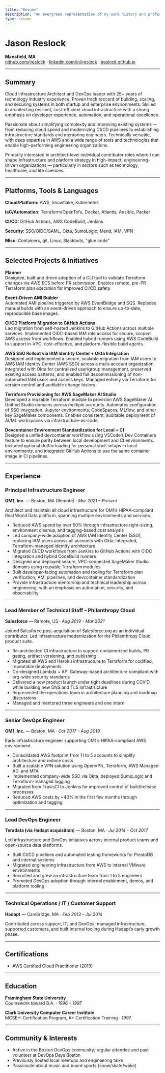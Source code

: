 ```yaml
---
title: "Resume"
description: "An evergreen representation of my work history and professional experience"
type: resume
---
```


# Jason Reslock

**Mansfield, MA**  
[github.com/jreslock](https://github.com/jreslock) · [linkedin.com/in/jreslock](https://linkedin.com/in/jreslock) · [jreslock.github.io](https://jreslock.github.io)

---

## Summary

Cloud Infrastructure Architect and DevOps leader with 25+ years of technology industry experience. Proven track reccord of building, scaling, and securing systems in both startup and enterprise environments. Skilled in architecting resilient, cost-efficient cloud infrastructure with a strong emphasis on developer experience, automation, and operational excellence.

Passionate about simplifying complexity and improving existing systems — from reducing cloud spend and modernizing CI/CD pipelines to establishing infrastructure standards and mentoring engineers. Technically versatile, with deep expertise in AWS and a wide range of tools and technologies that enable high-performing engineering organizations.

Primarily interested in architect-level individual contributor roles where I can shape infrastructure and platform strategy in high-impact, engineering-driven organizations — particularly in sectors such as technology, healthcare, and life sciences.

---

## Platforms, Tools & Languages

**Cloud/Platform:** AWS, Snowflake, Kubernetes  

**IaC/Automation:** Terraform/OpenTofu, Docker, Atlantis, Ansible, Packer  

**CI/CD:** GitHub Actions, AWS CodeBuild, Jenkins

**Security:** SSO/OIDC/SAML, Okta, SumoLogic, Mend, IAM, VPN  

**Misc:** Containers, git, Linux, Slackbots, "glue code"

---

## Selected Projects & Initiatives

**Planner**  
Designed, built and drove adoption of a CLI tool to validate Terraform changes via AWS ECS before PR submission. Enables remote, pre-PR Terraform plan execution for improved CI/CD safety.

**Event-Driven AMI Builder**  
Automated AMI pipeline triggered by AWS EventBridge and SQS. Replaced manual builds with an event-driven approach to ensure up-to-date, reproducible base images.

**CI/CD Platform Migration to GitHub Actions**  
Led migration from self-hosted Jenkins to GitHub Actions across multiple services. Implemented OIDC-based IAM role access for secure, scoped AWS access from workflows. Enabled hybrid runners using AWS CodeBuild to support in-VPC, cost-effective, and platform-flexible build agents.

**AWS SSO Rollout via IAM Identity Center + Okta Integration**  
Designed and implemented a secure, scalable migration from IAM users to AWS IAM Identity Center (AWS SSO) across a multi-account organization. Integrated with Okta for centralized user/group management, preserved existing access patterns, and enabled full decommissioning of non-automated IAM users and access keys. Managed entirely via Terraform for version control and auditable change history.

**Terraform Provisioning for AWS SageMaker AI Studio**  
Developed a reusable Terraform module to provision AWS SageMaker AI Unified Studio domains across multiple accounts. Automates configuration of SSO integration, Jupyter environments, CodeSpaces, MLflow, and other key SageMaker components. Enables consistent, auditable deployment of AI/ML workspaces via infrastructure-as-code.

**Devcontainer Environment Standardization for Local + CI**  
Designed a unified devcontainer workflow using VSCode’s Dev Containers feature to ensure parity between local development and CI environments. Included optional dotfile loading for personal shell setups in local environments, and integrated GitHub Actions to use the same container image in CI pipelines.

---

## Experience

### Principal Infrastructure Engineer  
**OM1, Inc.** — Boston, MA (Remote) · *Mar 2021 – Present*

Architect and maintain all cloud infrastructure for OM1’s HIPAA-compliant Real World Data platform, spanning multiple environments and services.

- Reduced AWS spend by over 50% through infrastructure right-sizing, environment cleanup, and tagging-based cost analysis  
- Led company-wide adoption of AWS IAM Identity Center (SSO), replacing IAM users across all accounts with Okta-integrated, Terraform-managed identity architecture  
- Migrated CI/CD workflows from Jenkins to GitHub Actions with OIDC integration and hybrid CodeBuild runners  
- Designed and deployed secure, VPC-connected SageMaker Studio domains using reusable Terraform modules  
- Built developer-facing automation and tooling for Terraform plan verification, AMI pipelines, and devcontainer standardization  
- Provide infrastructure mentorship and technical leadership across engineering, with an emphasis on automation, security, and observability

---

### Lead Member of Technical Staff – Philanthropy Cloud  
**Salesforce** — Remote, US · *Aug 2019 – Mar 2021*

Joined Salesforce post-acquisition of Salesforce.org as an individual contributor. Led infrastructure modernization for the Philanthropy Cloud product suite.

- Re-architected CI infrastructure to support containerized builds, PR gating, artifact versioning, and publishing  
- Migrated all AWS and Heroku infrastructure to Terraform for codified, repeatable deployments  
- Co-designed Lambda + API Gateway–based architecture compliant with org-wide security standards  
- Delivered a new product launch under tight deadlines during COVID while building new DNS and TLS infrastructure  
- Represented the operations team in architecture planning and roadmap discussions  
- Managed and mentored three engineers and one intern

---

### Senior DevOps Engineer  
**OM1, Inc.** — Boston, MA · *Oct 2017 – Aug 2019*

Early infrastructure engineer supporting OM1’s HIPAA-compliant AWS environment.

- Consolidated AWS footprint from 11 to 5 accounts to simplify architecture and reduce costs  
- Built a scalable VPN solution using OpenVPN, Terraform, AWS Managed AD, and MFA  
- Implemented company-wide SSO via Okta; deployed SumoLogic and Terraform-managed logging  
- Migrated from TravisCI to Jenkins for improved control of build/release processes  
- Reduced AWS costs by ~40% in the first few months through optimization and tagging

---

### Lead DevOps Engineer  
**Teradata (via Hadapt acquisition)** — Boston, MA · *Jul 2014 – Oct 2017*

Led infrastructure and DevOps initiatives across internal product teams and open-source data platforms.

- Built CI/CD pipelines and automated testing frameworks for PrestoDB and internal systems  
- Migrated engineering infrastructure from AWS to internal VMware environments  
- Recruited and grew an infrastructure team from 1 to 5 engineers  
- Promoted DevOps adoption through internal enablement, demos, and platform tooling

---

### Technical Operations / IT / Customer Support  
**Hadapt** — Cambridge, MA · *Feb 2013 – Jul 2014*

Contributed across support, IT, and DevOps; managed infrastructure, supported customers, and built internal tooling during Hadapt’s early growth phase.

---

## Certifications

- AWS Certified Cloud Practitioner (2019)

---

## Education

**Framingham State University**  
Coursework toward B.A. · *1996 – 1997*

**Clark University Computer Career Institute**  
MCSE+I Certification Program, A+ Certification Training · *1997*

---

## Community & Interests

- Active in the Boston DevOps community; regular attendee and past volunteer at DevOps Days Boston  
- Previously hosted local meetups and engineering talks  
- Passionate about music and board sports (snow/skate/wake)